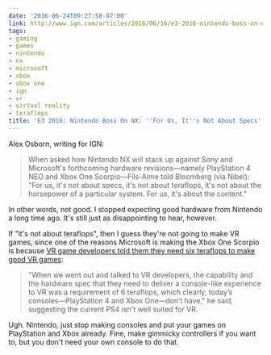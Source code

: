 ```yaml
---
date: '2016-06-24T09:27:58-07:00'
link: http://www.ign.com/articles/2016/06/16/e3-2016-nintendo-boss-on-nx-for-us-its-not-about-specs
tags:
- gaming
- games
- nintendo
- nx
- microsoft
- xbox
- xbox one
- ign
- vr
- virtual reality
- teraflops
title: 'E3 2016: Nintendo Boss On NX: ''For Us, It''s Not About Specs'' - IGN'
---
```


Alex Osborn, writing for IGN:

>When asked how Nintendo NX will stack up against Sony and Microsoft's forthcoming hardware revisions—namely PlayStation 4 NEO and Xbox One Scorpio—Fils-Aime told Bloomberg (via Nibel): "For us, it's not about specs, it's not about teraflops, it's not about the horsepower of a particular system. For us, it's about the content."

In other words, not good. I stopped expecting good hardware from Nintendo a long time ago. It's still just as disappointing to hear, however.

If "it's not about teraflops", then I guess they're not going to make VR games, since one of the reasons Microsoft is making the Xbox One Scorpio is because [VR game developers told them they need six teraflops to make good VR games](http://www.ign.com/articles/2016/06/15/e3-2016-xbox-boss-talks-vr-scorpio-specs-and-console-upgrade-cycle):

>"When we went out and talked to VR developers, the capability and the hardware spec that they need to deliver a console-like experience to VR was a requirement of 6 teraflops, which clearly, today’s consoles—PlayStation 4 and Xbox One—don’t have," he said, suggesting the current PS4 isn't well suited for VR.

Ugh. Nintendo, just stop making consoles and put your games on PlayStation and Xbox already. Fine, make gimmicky controllers if you want to, but you don't need your own console to do that.
